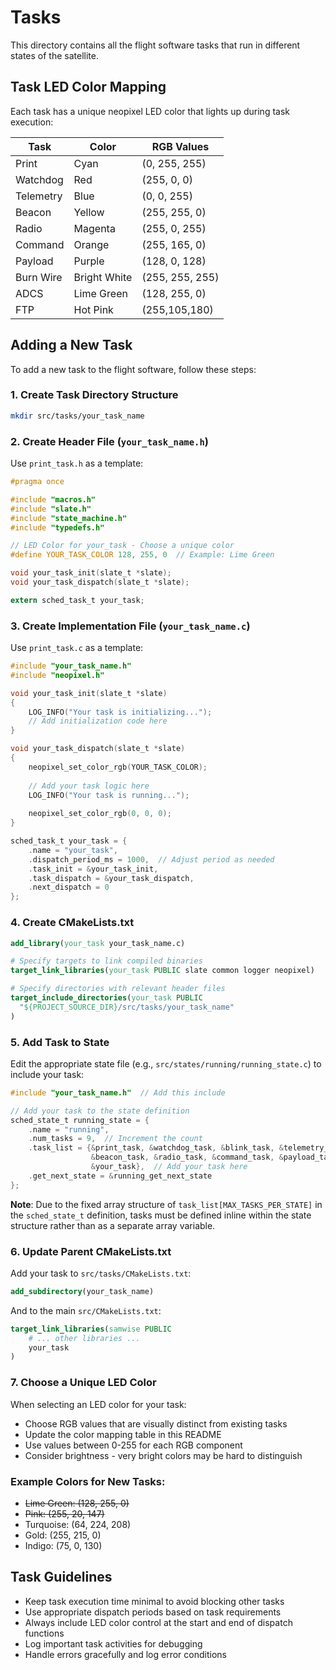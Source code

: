 # Tasks

This directory contains all the flight software tasks that run in different states of the satellite.

## Task LED Color Mapping

Each task has a unique neopixel LED color that lights up during task execution:

| Task | Color | RGB Values |
|------|-------|------------|
| Print | Cyan | (0, 255, 255) |
| Watchdog | Red | (255, 0, 0) |
| Telemetry | Blue | (0, 0, 255) |
| Beacon | Yellow | (255, 255, 0) |
| Radio | Magenta | (255, 0, 255) |
| Command | Orange | (255, 165, 0) |
| Payload | Purple | (128, 0, 128) |
| Burn Wire | Bright White | (255, 255, 255) |
| ADCS | Lime Green | (128, 255, 0) |
| FTP | Hot Pink | (255,105,180) |

## Adding a New Task

To add a new task to the flight software, follow these steps:

### 1. Create Task Directory Structure
```bash
mkdir src/tasks/your_task_name
```

### 2. Create Header File (`your_task_name.h`)
Use `print_task.h` as a template:

```c
#pragma once

#include "macros.h"
#include "slate.h"
#include "state_machine.h"
#include "typedefs.h"

// LED Color for your_task - Choose a unique color
#define YOUR_TASK_COLOR 128, 255, 0  // Example: Lime Green

void your_task_init(slate_t *slate);
void your_task_dispatch(slate_t *slate);

extern sched_task_t your_task;
```

### 3. Create Implementation File (`your_task_name.c`)
Use `print_task.c` as a template:

```c
#include "your_task_name.h"
#include "neopixel.h"

void your_task_init(slate_t *slate)
{
    LOG_INFO("Your task is initializing...");
    // Add initialization code here
}

void your_task_dispatch(slate_t *slate)
{
    neopixel_set_color_rgb(YOUR_TASK_COLOR);
    
    // Add your task logic here
    LOG_INFO("Your task is running...");
    
    neopixel_set_color_rgb(0, 0, 0);
}

sched_task_t your_task = {
    .name = "your_task",
    .dispatch_period_ms = 1000,  // Adjust period as needed
    .task_init = &your_task_init,
    .task_dispatch = &your_task_dispatch,
    .next_dispatch = 0
};
```

### 4. Create CMakeLists.txt
```cmake
add_library(your_task your_task_name.c)

# Specify targets to link compiled binaries
target_link_libraries(your_task PUBLIC slate common logger neopixel)

# Specify directories with relevant header files
target_include_directories(your_task PUBLIC
  "${PROJECT_SOURCE_DIR}/src/tasks/your_task_name"
)
```

### 5. Add Task to State
Edit the appropriate state file (e.g., `src/states/running/running_state.c`) to include your task:

```c
#include "your_task_name.h"  // Add this include

// Add your task to the state definition
sched_state_t running_state = {
    .name = "running",
    .num_tasks = 9,  // Increment the count
    .task_list = {&print_task, &watchdog_task, &blink_task, &telemetry_task,
                  &beacon_task, &radio_task, &command_task, &payload_task,
                  &your_task},  // Add your task here
    .get_next_state = &running_get_next_state
};
```

**Note**: Due to the fixed array structure of `task_list[MAX_TASKS_PER_STATE]` in the `sched_state_t` definition, tasks must be defined inline within the state structure rather than as a separate array variable.

### 6. Update Parent CMakeLists.txt
Add your task to `src/tasks/CMakeLists.txt`:

```cmake
add_subdirectory(your_task_name)
```

And to the main `src/CMakeLists.txt`:

```cmake
target_link_libraries(samwise PUBLIC
    # ... other libraries ...
    your_task
)
```

### 7. Choose a Unique LED Color
When selecting an LED color for your task:
- Choose RGB values that are visually distinct from existing tasks
- Update the color mapping table in this README
- Use values between 0-255 for each RGB component
- Consider brightness - very bright colors may be hard to distinguish

### Example Colors for New Tasks:
- ~~Lime Green: (128, 255, 0)~~
- ~~Pink: (255, 20, 147)~~
- Turquoise: (64, 224, 208)
- Gold: (255, 215, 0)
- Indigo: (75, 0, 130)

## Task Guidelines

- Keep task execution time minimal to avoid blocking other tasks
- Use appropriate dispatch periods based on task requirements
- Always include LED color control at the start and end of dispatch functions
- Log important task activities for debugging
- Handle errors gracefully and log error conditions